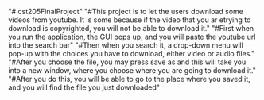 "# cst205FinalProject" 
"#This project is to let the users download some videos from youtube. It is some because if the video that you ar etrying to download is copyrighted, you will not be able to download it."
"#First when you run the application, the GUI pops up, and you will paste the youtube url into the search bar"
"#Then when you search it, a drop-down menu will pop-up with the choices you have to download, either video or audio files."
"#After you choose the file, you may press save as and this will take you into a new window, where you choose where you are going to download it."
"#After you do this, you will be able to go to the place where you saved it, and you will find the file you just downloaded"
